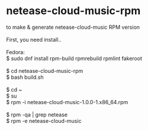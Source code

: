 # netease-cloud-music-rpm
to make & generate netease-cloud-music RPM version<br><br>
First, you need install..<br><br>
Fedora:<br>
$ sudo dnf install rpm-build rpmrebuild rpmlint fakeroot<br><br>
$ cd netease-cloud-music-rpm<br>
$ bash build.sh<br><br>
$ cd ~<br>
$ su<br>
$ rpm -i netease-cloud-music-1.0.0-1.x86_64.rpm<br><br>
$ rpm -qa | grep netease<br>
$ rpm -e netease-cloud-music
